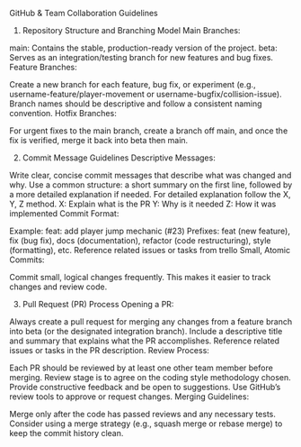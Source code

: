 GitHub & Team Collaboration Guidelines
1. Repository Structure and Branching Model
Main Branches:


main: Contains the stable, production-ready version of the project.
beta: Serves as an integration/testing branch for new features and bug fixes.
Feature Branches:


Create a new branch for each feature, bug fix, or experiment (e.g., username-feature/player-movement or username-bugfix/collision-issue).
Branch names should be descriptive and follow a consistent naming convention.
Hotfix Branches:


For urgent fixes to the main branch, create a branch off main, and once the fix is verified, merge it back into beta then main.

2. Commit Message Guidelines
Descriptive Messages:


Write clear, concise commit messages that describe what was changed and why.
Use a common structure: a short summary on the first line, followed by a more detailed explanation if needed.
For detailed explanation follow the X, Y, Z method.
X: Explain what is the PR
Y: Why is it needed
Z: How it was implemented
Commit Format:


Example: feat: add player jump mechanic (#23)
Prefixes: feat (new feature), fix (bug fix), docs (documentation), refactor (code restructuring), style (formatting), etc.
Reference related issues or tasks from trello
Small, Atomic Commits:


Commit small, logical changes frequently. This makes it easier to track changes and review code.

3. Pull Request (PR) Process
Opening a PR:


Always create a pull request for merging any changes from a feature branch into beta (or the designated integration branch).
Include a descriptive title and summary that explains what the PR accomplishes.
Reference related issues or tasks in the PR description.
Review Process:


Each PR should be reviewed by at least one other team member before merging.
Review stage is to agree on the coding style methodology chosen.
Provide constructive feedback and be open to suggestions.
Use GitHub’s review tools to approve or request changes.
Merging Guidelines:


Merge only after the code has passed reviews and any necessary tests.
Consider using a merge strategy (e.g., squash merge or rebase merge) to keep the commit history clean.
